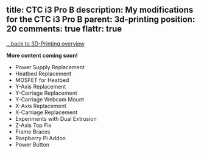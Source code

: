 title: CTC i3 Pro B
description: My modifications for the CTC i3 Pro B
parent: 3d-printing
position: 20
comments: true
flattr: true
---

<span class="listdesc">[...back to 3D-Printing overview](3d-printing.html)</span>

**More content coming soon!**

* Power Supply Replacement
* Heatbed Replacement
* MOSFET for Heatbed
* Y-Axis Replacement
* Y-Carriage Replacement
* Y-Carriage Webcam Mount
* X-Axis Replacement
* X-Carriage Replacement
* Experiments with Dual Extrusion
* Z-Axis Top Fix
* Frame Braces
* Raspberry Pi Addon
* Power Button

